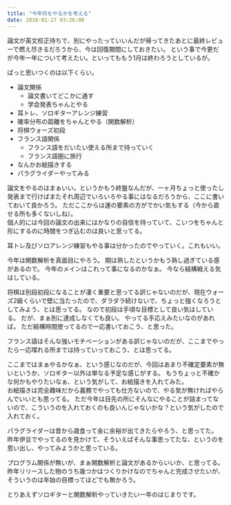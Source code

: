 ```yaml
---
title: "今年何をやるかを考える"
date: 2018-01-27 03:26:00
---
```


論文が英文校正待ちで、別にやったっていいんだが帰ってきたあとに最終レビューで燃え尽きるだろうから、今は回復期間にしておきたい。
という事で今更だが今年一年について考えたい。といってももう1月は終わろうとしているが。

ぱっと思いつくのは以下くらい。

- 論文関係
     - 論文書いてどこかに通す
     - 学会発表ちゃんとやる
- 耳トレ、ソロギターアレンジ練習
- 確率分布の距離をちゃんとやる（関数解析）
- 将棋ウォーズ初段
- フランス語関係
    - フランス語をだいたい使える所まで持っていく
    - フランス語圏に旅行
- なんかお絵描きする
- パラグライダーやってみる

論文をやるのはまぁいい。というかもう終盤なんだが、一ヶ月ちょっと使ったし発表まで行けばまたそれ周辺でいろいろやる事にはなるだろうから、ここに書いておいて良かろう。
ただここからは運の要素の方がでかい気もする（今から直せる所も多くないしね）。  
個人的には今回の論文の出来にはかなりの自信を持っていて、こいつをちゃんと形にするのに時間をつぎ込むのは良いと思ってる。

耳トレ及びソロアレンジ練習もやる事は分かったのでやっていく。これもいい。

今年は関数解析を真面目にやろう。
期は熟したというかもう熟し過ぎている感があるので。
今年のメインはこれって事になるのかなぁ。
今なら結構戦える気はしている。

将棋は別段初段になることが凄く重要と思ってる訳じゃないのだが、現在ウォーズ2級くらいで壁に当たったので、ダラダラ続けないで、ちょっと強くなろうとしてみよう、とは思ってる。
なので初段は手頃な目標として良い気はしている。
だが、まぁ別に達成しなくても良い。
やってる手応えみたいなのがあれば。
ただ結構時間使ってるので一応書いておこう、と思った。

フランス語はそんな強いモチベーションがある訳じゃないのだが、ここまでやったら一応喋れる所までは持っていっておこう、とは思ってる。

ここまではまぁやるかなぁ、という感じなのだが、今回はあまり不確定要素が無いというか、ソロギター以外は単なる予定な感じがする。
もうちょっと不確かな何かもやりたいなぁ、という気がして、お絵描きを入れてみた。  
お絵描きは完全趣味だから義務でやっても仕方ないので、やる気が無ければやらんでいいとも思ってる。
ただ今年は目先の所にそんなにやることが詰まってないので、こういうのを入れておくのも良いんじゃないかな？という気がしたので入れておく。

パラグライダーは昔から歳食って金に余裕が出てきたらやろう、と思ってた。
昨年伊豆でやってるのを見かけて、そういえばそんな事思ってたな、というのを思い出し、やってみようかと思っている。

プログラム関係が無いが、まぁ関数解析と論文があるからいいか、と思ってる。
昨年リリースした物のうち幾つかはつくりかけなのでちゃんと完成させたいが、そういうのは年始の目標ってほどでも無かろう。

とりあえずソロギターと関数解析やっていきたい一年のはじまりです。

